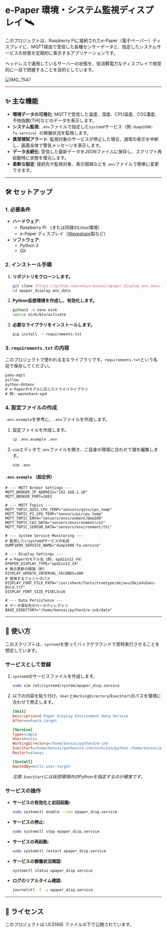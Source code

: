 # e-Paper 環境・システム監視ディスプレイ 🛰️

このプロジェクトは、Raspberry Piに接続されたe-Paper（電子ペーパー）ディスプレイに、MQTT経由で受信した各種センサーデータと、指定したシステムサービスの状態を定期的に表示するアプリケーションです。

ヘッドレスで運用しているサーバーの状態を、低消費電力なディスプレイで視覚的に一目で把握することを目的としています。

![IMG_7547](https://github.com/user-attachments/assets/b0db008a-307a-4fb2-8fb7-a8c1216abc48)

---

## ✨ 主な機能

* **環境データの可視化**: MQTTで受信した温度、湿度、CPU温度、CO2濃度、不快指数(THI)などのデータを表示します。
* **システム監視**: `.env`ファイルで指定した`systemd`サービス（例: `dump1090-fa.service`）の稼働状況を監視します。
* **異常検知アラート**: 監視対象のサービスが停止した場合、通常の表示を中断し、画面全体で警告メッセージを表示します。
* **データ永続化**: 受信した最新データをJSONファイルに保存し、スクリプト再起動時に状態を復元します。
* **柔軟な設定**: 接続先や監視対象、表示間隔などを`.env`ファイルで簡単に変更できます。

---

## 🛠️ セットアップ

### 1. 必要条件

* **ハードウェア**:
    * Raspberry Pi （または同様のLinux環境）
    * e-Paper ディスプレイ（[Waveshare](https://www.waveshare.com/product/displays/e-paper.htm)製など）
* **ソフトウェア**:
    * Python 3
    * Git

### 2. インストール手順

1.  **リポジトリをクローンします。**
    ```bash
    git clone [https://github.com/omiya-bonsai/epaper_display_env_data.git](https://github.com/omiya-bonsai/epaper_display_env_data.git)
    cd epaper_display_env_data
    ```

2.  **Python仮想環境を作成し、有効化します。**
    ```bash
    python3 -m venv eink
    source eink/bin/activate
    ```

3.  **必要なライブラリをインストールします。**
    ```bash
    pip install -r requirements.txt
    ```

### 3. `requirements.txt` の内容

このプロジェクトで使われる主なライブラリです。`requirements.txt`という名前で保存してください。

```txt
paho-mqtt
pillow
python-dotenv
# e-Paperのモデルに応じたドライバライブラリ
# 例: waveshare-epd
````

### 4\. 設定ファイルの作成

`.env.example`を参考に、`.env`ファイルを作成します。

1.  設定ファイルを作成します。

    ```bash
    cp .env.example .env
    ```

2.  `vim`エディタで`.env`ファイルを開き、ご自身の環境に合わせて値を編集します。

    ```bash
    vim .env
    ```

#### `.env.example` （設定例）

```dotenv
# --- MQTT Broker Settings ---
MQTT_BROKER_IP_ADDRESS="192.168.1.10"
MQTT_BROKER_PORT=1883

# --- MQTT Topics ---
MQTT_TOPIC_QZSS_CPU_TEMP="sensors/qzss/cpu_temp"
MQTT_TOPIC_PI_CPU_TEMP="sensors/pi/cpu_temp"
MQTT_TOPIC_ENV4="sensors/environment/bme280"
MQTT_TOPIC_CO2_DATA="sensors/environment/co2"
MQTT_TOPIC_SENSOR_DATA="sensors/environment/thi"

# --- System Service Monitoring ---
# 監視したいsystemdサービスの名前
DUMP1090_SERVICE_NAME="dump1090-fa.service"

# --- Display Settings ---
# e-Paperのモデル名（例: epd2in13_V4）
EPAPER_DISPLAY_TYPE="epd2in13_V4"
# 表示更新の間隔（秒）
DISPLAY_UPDATE_INTERVAL_SECONDS=300
# 使用するフォントのパス
DISPLAY_FONT_FILE_PATH="/usr/share/fonts/truetype/dejavu/DejaVuSans-Bold.ttf"
DISPLAY_FONT_SIZE_PIXELS=16

# --- Data Persistence ---
# データ保存先のベースディレクトリ
BASE_DIRECTORY="/home/bonsai/python3/e-ink/data"
```

-----

## 🚀 使い方

このスクリプトは、`systemd`を使ってバックグラウンドで常時実行させることを想定しています。

### サービスとして登録

1.  `systemd`のサービスファイルを作成します。

    ```bash
    sudo vim /etc/systemd/system/epaper_disp.service
    ```

2.  以下の内容を貼り付け、`User`と`WorkingDirectory`/`ExecStart`のパスを環境に合わせて修正します。

    ```ini
    [Unit]
    Description=E-Paper Display Environment Data Service
    After=network.target

    [Service]
    Type=simple
    User=bonsai
    WorkingDirectory=/home/bonsai/python3/e-ink
    ExecStart=/home/bonsai/python3/e-ink/eink/bin/python /home/bonsai/python3/e-ink/epaper_display_env_data.py
    Restart=always

    [Install]
    WantedBy=multi-user.target
    ```

    *注意: `ExecStart`には仮想環境内のPythonを指定するのが確実です。*

### サービスの操作

  * **サービスの有効化と初回起動:**
    ```bash
    sudo systemctl enable --now epaper_disp.service
    ```
  * **サービスの停止:**
    ```bash
    sudo systemctl stop epaper_disp.service
    ```
  * **サービスの再起動:**
    ```bash
    sudo systemctl restart epaper_disp.service
    ```
  * **サービスの稼働状況確認:**
    ```bash
    systemctl status epaper_disp.service
    ```
  * **ログのリアルタイム確認:**
    ```bash
    journalctl -f -u epaper_disp.service
    ```

-----

## 📄 ライセンス

このプロジェクトは LICENSE ファイルの下で公開されています。

```
```
